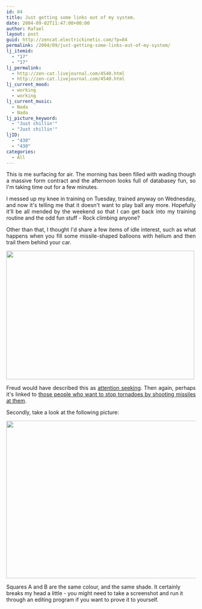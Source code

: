 ```yaml
---
id: 84
title: Just getting some links out of my system.
date: 2004-09-02T11:47:00+00:00
author: Rafael
layout: post
guid: http://zencat.electrickinetic.com/?p=84
permalink: /2004/09/just-getting-some-links-out-of-my-system/
lj_itemid:
  - "17"
  - "17"
lj_permalink:
  - http://zen-cat.livejournal.com/4540.html
  - http://zen-cat.livejournal.com/4540.html
lj_current_mood:
  - working
  - working
lj_current_music:
  - Nada
  - Nada
lj_picture_keyword:
  - "Just chillin'"
  - "Just chillin'"
ljID:
  - "430"
  - "430"
categories:
  - All
---
```

<p style="text-align: justify;">This is me surfacing for air. The morning has been filled with wading though a massive form contract and the afternoon looks full of databasey fun, so I'm taking time out for a few minutes.</p>
<p style="text-align: justify;">I messed up my knee in training on Tuesday, trained anyway on Wednesday, and now it's telling me that it doesn't want to play ball any more. Hopefully it'll be all mended by the weekend so that I can get back into my training routine and the odd fun stuff - Rock climbing anyone?</p>
<p style="text-align: justify;">Other than that, I thought I'd share a few items of idle interest, such as what happens when you fill some missile-shaped balloons with helium and then trail them behind your car.<!--more--></p>
<a rel="attachment wp-att-767" href="http://zencat.electrickinetic.com/2004/09/02/just-getting-some-links-out-of-my-system/missiles-car/"><img class="aligncenter size-full wp-image-767" title="missiles-car" src="http://zencat.electrickinetic.com/wp-content/uploads/2004/09/missiles-car.jpg" alt="" width="500" height="342" /></a>
<p style="text-align: justify;">Freud would have described this as <a href="http://www.bullyonline.org/workbully/attent.htm">attention seeking</a>. Then again, perhaps it's linked to <a href="http://www.tornadofighters.com/">those people who want to stop tornadoes by shooting missiles at them</a>.</p>
Secondly, take a look at the following picture:
<p style="text-align: center;"><a rel="attachment wp-att-763" href="http://zencat.electrickinetic.com/2004/09/02/just-getting-some-links-out-of-my-system/optical_illusion/"><img class="size-full wp-image-763 aligncenter" title="Optical Illusion" src="http://zencat.electrickinetic.com/wp-content/uploads/2004/09/optical_illusion.jpg" alt="" width="539" height="419" /></a></p>
Squares A and B are the same colour, and the same shade. It certainly breaks my head a little - you might need to take a screenshot and run it through an editing program if you want to prove it to yourself.